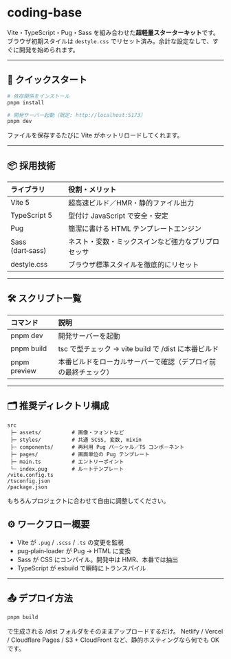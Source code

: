 # coding-base

Vite・TypeScript・Pug・Sass を組み合わせた**超軽量スターターキット**です。
ブラウザ初期スタイルは `destyle.css` でリセット済み。余計な設定なしで、すぐに開発を始められます。

---

## 🚀 クイックスタート

```bash
# 依存関係をインストール
pnpm install

# 開発サーバー起動（既定: http://localhost:5173）
pnpm dev
```

ファイルを保存するたびに Vite がホットリロードしてくれます。

---

## 📦 採用技術

|ライブラリ|役割・メリット|
|:----|:----|
|Vite 5|超高速ビルド／HMR・静的ファイル出力|
|TypeScript 5|型付け JavaScript で安全・安定|
|Pug|簡潔に書ける HTML テンプレートエンジン|
|Sass (dart‑sass)|ネスト・変数・ミックスインなど強力なプリプロセッサ|
|destyle.css|ブラウザ標準スタイルを徹底的にリセット|

---

## 🛠️ スクリプト一覧

|コマンド|説明|
|:----|:----|
|pnpm dev|開発サーバーを起動|
|pnpm build|tsc で型チェック → vite build で /dist に本番ビルド|
|pnpm preview|本番ビルドをローカルサーバーで確認（デプロイ前の最終チェック）|

---

## 🗂️ 推奨ディレクトリ構成

```
src
 ├─ assets/          # 画像・フォントなど
 ├─ styles/          # 共通 SCSS, 変数, mixin
 ├─ components/      # 再利用 Pug パーシャル／TS コンポーネント
 ├─ pages/           # 画面単位の Pug テンプレート
 ├─ main.ts          # エントリーポイント
 └─ index.pug        # ルートテンプレート
/vite.config.ts
/tsconfig.json
/package.json
```

もちろんプロジェクトに合わせて自由に調整してください。

## ⚙️ ワークフロー概要

- Vite が `.pug` / `.scss` / `.ts` の変更を監視
- pug‑plain‑loader が Pug → HTML に変換
- Sass が CSS にコンパイル。開発中は HMR、本番では抽出
- TypeScript が esbuild で瞬時にトランスパイル

---

## 📤 デプロイ方法

```bash
pnpm build
```

で生成される /dist フォルダをそのままアップロードするだけ。
Netlify / Vercel / Cloudflare Pages / S3 + CloudFront など、静的ホスティングなら何でも OK です。